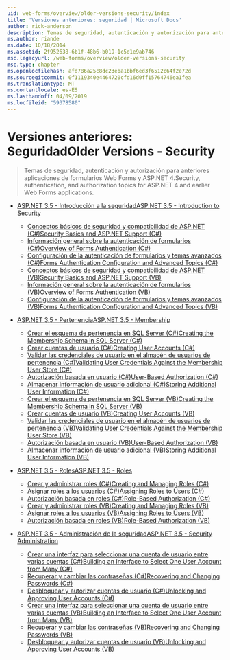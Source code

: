 ```yaml
---
uid: web-forms/overview/older-versions-security/index
title: 'Versiones anteriores: seguridad | Microsoft Docs'
author: rick-anderson
description: Temas de seguridad, autenticación y autorización para anteriores aplicaciones de formularios Web Forms y ASP.NET 4.
ms.author: riande
ms.date: 10/18/2014
ms.assetid: 2f952638-6b1f-48b6-b019-1c5d1e9ab746
msc.legacyurl: /web-forms/overview/older-versions-security
msc.type: chapter
ms.openlocfilehash: afd786a25c8dc23eba1bbf6ed3f6512c64f2e72d
ms.sourcegitcommit: 0f1119340e4464720cfd16d0ff15764746ea1fea
ms.translationtype: MT
ms.contentlocale: es-ES
ms.lasthandoff: 04/09/2019
ms.locfileid: "59378580"
---
```

# <a name="older-versions---security"></a><span data-ttu-id="5e672-103">Versiones anteriores: Seguridad</span><span class="sxs-lookup"><span data-stu-id="5e672-103">Older Versions - Security</span></span>

> <span data-ttu-id="5e672-104">Temas de seguridad, autenticación y autorización para anteriores aplicaciones de formularios Web Forms y ASP.NET 4.</span><span class="sxs-lookup"><span data-stu-id="5e672-104">Security, authentication, and authorization topics for ASP.NET 4 and earlier Web Forms applications.</span></span>


- [<span data-ttu-id="5e672-105">ASP.NET 3.5 - Introducción a la seguridad</span><span class="sxs-lookup"><span data-stu-id="5e672-105">ASP.NET 3.5 - Introduction to Security</span></span>](introduction/index.md)

    - [<span data-ttu-id="5e672-106">Conceptos básicos de seguridad y compatibilidad de ASP.NET (C#)</span><span class="sxs-lookup"><span data-stu-id="5e672-106">Security Basics and ASP.NET Support (C#)</span></span>](introduction/security-basics-and-asp-net-support-cs.md)
    - [<span data-ttu-id="5e672-107">Información general sobre la autenticación de formularios (C#)</span><span class="sxs-lookup"><span data-stu-id="5e672-107">Overview of Forms Authentication (C#)</span></span>](introduction/an-overview-of-forms-authentication-cs.md)
    - [<span data-ttu-id="5e672-108">Configuración de la autenticación de formularios y temas avanzados (C#)</span><span class="sxs-lookup"><span data-stu-id="5e672-108">Forms Authentication Configuration and Advanced Topics (C#)</span></span>](introduction/forms-authentication-configuration-and-advanced-topics-cs.md)
    - [<span data-ttu-id="5e672-109">Conceptos básicos de seguridad y compatibilidad de ASP.NET (VB)</span><span class="sxs-lookup"><span data-stu-id="5e672-109">Security Basics and ASP.NET Support (VB)</span></span>](introduction/security-basics-and-asp-net-support-vb.md)
    - [<span data-ttu-id="5e672-110">Información general sobre la autenticación de formularios (VB)</span><span class="sxs-lookup"><span data-stu-id="5e672-110">Overview of Forms Authentication (VB)</span></span>](introduction/an-overview-of-forms-authentication-vb.md)
    - [<span data-ttu-id="5e672-111">Configuración de la autenticación de formularios y temas avanzados (VB)</span><span class="sxs-lookup"><span data-stu-id="5e672-111">Forms Authentication Configuration and Advanced Topics (VB)</span></span>](introduction/forms-authentication-configuration-and-advanced-topics-vb.md)
- [<span data-ttu-id="5e672-112">ASP.NET 3.5 - Pertenencia</span><span class="sxs-lookup"><span data-stu-id="5e672-112">ASP.NET 3.5 - Membership</span></span>](membership/index.md)

    - [<span data-ttu-id="5e672-113">Crear el esquema de pertenencia en SQL Server (C#)</span><span class="sxs-lookup"><span data-stu-id="5e672-113">Creating the Membership Schema in SQL Server (C#)</span></span>](membership/creating-the-membership-schema-in-sql-server-cs.md)
    - [<span data-ttu-id="5e672-114">Crear cuentas de usuario (C#)</span><span class="sxs-lookup"><span data-stu-id="5e672-114">Creating User Accounts (C#)</span></span>](membership/creating-user-accounts-cs.md)
    - [<span data-ttu-id="5e672-115">Validar las credenciales de usuario en el almacén de usuarios de pertenencia (C#)</span><span class="sxs-lookup"><span data-stu-id="5e672-115">Validating User Credentials Against the Membership User Store (C#)</span></span>](membership/validating-user-credentials-against-the-membership-user-store-cs.md)
    - [<span data-ttu-id="5e672-116">Autorización basada en usuario (C#)</span><span class="sxs-lookup"><span data-stu-id="5e672-116">User-Based Authorization (C#)</span></span>](membership/user-based-authorization-cs.md)
    - [<span data-ttu-id="5e672-117">Almacenar información de usuario adicional (C#)</span><span class="sxs-lookup"><span data-stu-id="5e672-117">Storing Additional User Information (C#)</span></span>](membership/storing-additional-user-information-cs.md)
    - [<span data-ttu-id="5e672-118">Crear el esquema de pertenencia en SQL Server (VB)</span><span class="sxs-lookup"><span data-stu-id="5e672-118">Creating the Membership Schema in SQL Server (VB)</span></span>](membership/creating-the-membership-schema-in-sql-server-vb.md)
    - [<span data-ttu-id="5e672-119">Crear cuentas de usuario (VB)</span><span class="sxs-lookup"><span data-stu-id="5e672-119">Creating User Accounts (VB)</span></span>](membership/creating-user-accounts-vb.md)
    - [<span data-ttu-id="5e672-120">Validar las credenciales de usuario en el almacén de usuarios de pertenencia (VB)</span><span class="sxs-lookup"><span data-stu-id="5e672-120">Validating User Credentials Against the Membership User Store (VB)</span></span>](membership/validating-user-credentials-against-the-membership-user-store-vb.md)
    - [<span data-ttu-id="5e672-121">Autorización basada en usuario (VB)</span><span class="sxs-lookup"><span data-stu-id="5e672-121">User-Based Authorization (VB)</span></span>](membership/user-based-authorization-vb.md)
    - [<span data-ttu-id="5e672-122">Almacenar información de usuario adicional (VB)</span><span class="sxs-lookup"><span data-stu-id="5e672-122">Storing Additional User Information (VB)</span></span>](membership/storing-additional-user-information-vb.md)
- [<span data-ttu-id="5e672-123">ASP.NET 3.5 - Roles</span><span class="sxs-lookup"><span data-stu-id="5e672-123">ASP.NET 3.5 - Roles</span></span>](roles/index.md)

    - [<span data-ttu-id="5e672-124">Crear y administrar roles (C#)</span><span class="sxs-lookup"><span data-stu-id="5e672-124">Creating and Managing Roles (C#)</span></span>](roles/creating-and-managing-roles-cs.md)
    - [<span data-ttu-id="5e672-125">Asignar roles a los usuarios (C#)</span><span class="sxs-lookup"><span data-stu-id="5e672-125">Assigning Roles to Users (C#)</span></span>](roles/assigning-roles-to-users-cs.md)
    - [<span data-ttu-id="5e672-126">Autorización basada en roles (C#)</span><span class="sxs-lookup"><span data-stu-id="5e672-126">Role-Based Authorization (C#)</span></span>](roles/role-based-authorization-cs.md)
    - [<span data-ttu-id="5e672-127">Crear y administrar roles (VB)</span><span class="sxs-lookup"><span data-stu-id="5e672-127">Creating and Managing Roles (VB)</span></span>](roles/creating-and-managing-roles-vb.md)
    - [<span data-ttu-id="5e672-128">Asignar roles a los usuarios (VB)</span><span class="sxs-lookup"><span data-stu-id="5e672-128">Assigning Roles to Users (VB)</span></span>](roles/assigning-roles-to-users-vb.md)
    - [<span data-ttu-id="5e672-129">Autorización basada en roles (VB)</span><span class="sxs-lookup"><span data-stu-id="5e672-129">Role-Based Authorization (VB)</span></span>](roles/role-based-authorization-vb.md)
- [<span data-ttu-id="5e672-130">ASP.NET 3.5 - Administración de la seguridad</span><span class="sxs-lookup"><span data-stu-id="5e672-130">ASP.NET 3.5 - Security Administration</span></span>](admin/index.md)

    - [<span data-ttu-id="5e672-131">Crear una interfaz para seleccionar una cuenta de usuario entre varias cuentas (C#)</span><span class="sxs-lookup"><span data-stu-id="5e672-131">Building an Interface to Select One User Account from Many (C#)</span></span>](admin/building-an-interface-to-select-one-user-account-from-many-cs.md)
    - [<span data-ttu-id="5e672-132">Recuperar y cambiar las contraseñas (C#)</span><span class="sxs-lookup"><span data-stu-id="5e672-132">Recovering and Changing Passwords (C#)</span></span>](admin/recovering-and-changing-passwords-cs.md)
    - [<span data-ttu-id="5e672-133">Desbloquear y autorizar cuentas de usuario (C#)</span><span class="sxs-lookup"><span data-stu-id="5e672-133">Unlocking and Approving User Accounts (C#)</span></span>](admin/unlocking-and-approving-user-accounts-cs.md)
    - [<span data-ttu-id="5e672-134">Crear una interfaz para seleccionar una cuenta de usuario entre varias cuentas (VB)</span><span class="sxs-lookup"><span data-stu-id="5e672-134">Building an Interface to Select One User Account from Many (VB)</span></span>](admin/building-an-interface-to-select-one-user-account-from-many-vb.md)
    - [<span data-ttu-id="5e672-135">Recuperar y cambiar las contraseñas (VB)</span><span class="sxs-lookup"><span data-stu-id="5e672-135">Recovering and Changing Passwords (VB)</span></span>](admin/recovering-and-changing-passwords-vb.md)
    - [<span data-ttu-id="5e672-136">Desbloquear y autorizar cuentas de usuario (VB)</span><span class="sxs-lookup"><span data-stu-id="5e672-136">Unlocking and Approving User Accounts (VB)</span></span>](admin/unlocking-and-approving-user-accounts-vb.md)
